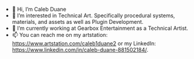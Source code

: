 - 👋 Hi, I’m Caleb Duane
- 👀 I’m interested in Technical Art. Specifically procedural systems, materials, and assets as well as Plugin Development.
- 🌱 I’m currently working at Gearbox Entertainment as a Technical Artist.
- 📫 You can reach me on my artstation: https://www.artstation.com/caleb1duane2 or my LinkedIn: https://www.linkedin.com/in/caleb-duane-881502184/.

